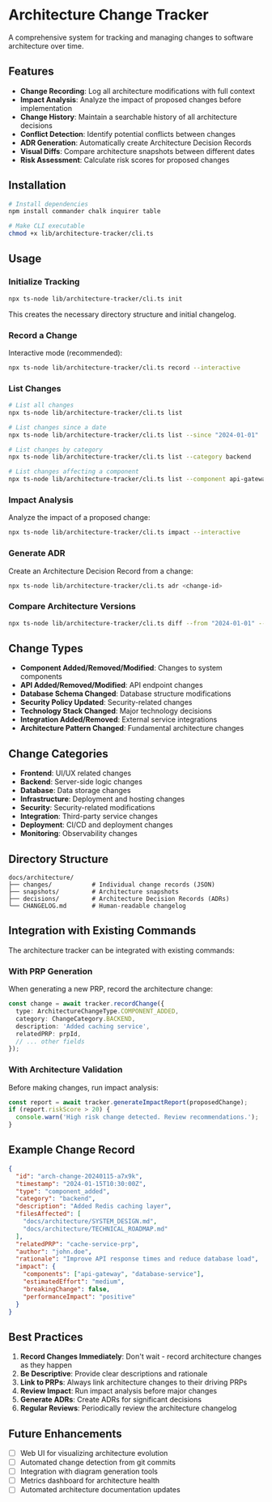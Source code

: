 # Architecture Change Tracker

A comprehensive system for tracking and managing changes to software architecture over time.

## Features

- **Change Recording**: Log all architecture modifications with full context
- **Impact Analysis**: Analyze the impact of proposed changes before implementation
- **Change History**: Maintain a searchable history of all architecture decisions
- **Conflict Detection**: Identify potential conflicts between changes
- **ADR Generation**: Automatically create Architecture Decision Records
- **Visual Diffs**: Compare architecture snapshots between different dates
- **Risk Assessment**: Calculate risk scores for proposed changes

## Installation

```bash
# Install dependencies
npm install commander chalk inquirer table

# Make CLI executable
chmod +x lib/architecture-tracker/cli.ts
```

## Usage

### Initialize Tracking

```bash
npx ts-node lib/architecture-tracker/cli.ts init
```

This creates the necessary directory structure and initial changelog.

### Record a Change

Interactive mode (recommended):
```bash
npx ts-node lib/architecture-tracker/cli.ts record --interactive
```

### List Changes

```bash
# List all changes
npx ts-node lib/architecture-tracker/cli.ts list

# List changes since a date
npx ts-node lib/architecture-tracker/cli.ts list --since "2024-01-01"

# List changes by category
npx ts-node lib/architecture-tracker/cli.ts list --category backend

# List changes affecting a component
npx ts-node lib/architecture-tracker/cli.ts list --component api-gateway
```

### Impact Analysis

Analyze the impact of a proposed change:
```bash
npx ts-node lib/architecture-tracker/cli.ts impact --interactive
```

### Generate ADR

Create an Architecture Decision Record from a change:
```bash
npx ts-node lib/architecture-tracker/cli.ts adr <change-id>
```

### Compare Architecture Versions

```bash
npx ts-node lib/architecture-tracker/cli.ts diff --from "2024-01-01" --to "2024-02-01"
```

## Change Types

- **Component Added/Removed/Modified**: Changes to system components
- **API Added/Removed/Modified**: API endpoint changes
- **Database Schema Changed**: Database structure modifications
- **Security Policy Updated**: Security-related changes
- **Technology Stack Changed**: Major technology decisions
- **Integration Added/Removed**: External service integrations
- **Architecture Pattern Changed**: Fundamental architecture changes

## Change Categories

- **Frontend**: UI/UX related changes
- **Backend**: Server-side logic changes
- **Database**: Data storage changes
- **Infrastructure**: Deployment and hosting changes
- **Security**: Security-related modifications
- **Integration**: Third-party service changes
- **Deployment**: CI/CD and deployment changes
- **Monitoring**: Observability changes

## Directory Structure

```
docs/architecture/
├── changes/           # Individual change records (JSON)
├── snapshots/         # Architecture snapshots
├── decisions/         # Architecture Decision Records (ADRs)
└── CHANGELOG.md       # Human-readable changelog
```

## Integration with Existing Commands

The architecture tracker can be integrated with existing commands:

### With PRP Generation
When generating a new PRP, record the architecture change:
```typescript
const change = await tracker.recordChange({
  type: ArchitectureChangeType.COMPONENT_ADDED,
  category: ChangeCategory.BACKEND,
  description: 'Added caching service',
  relatedPRP: prpId,
  // ... other fields
});
```

### With Architecture Validation
Before making changes, run impact analysis:
```typescript
const report = await tracker.generateImpactReport(proposedChange);
if (report.riskScore > 20) {
  console.warn('High risk change detected. Review recommendations.');
}
```

## Example Change Record

```json
{
  "id": "arch-change-20240115-a7x9k",
  "timestamp": "2024-01-15T10:30:00Z",
  "type": "component_added",
  "category": "backend",
  "description": "Added Redis caching layer",
  "filesAffected": [
    "docs/architecture/SYSTEM_DESIGN.md",
    "docs/architecture/TECHNICAL_ROADMAP.md"
  ],
  "relatedPRP": "cache-service-prp",
  "author": "john.doe",
  "rationale": "Improve API response times and reduce database load",
  "impact": {
    "components": ["api-gateway", "database-service"],
    "estimatedEffort": "medium",
    "breakingChange": false,
    "performanceImpact": "positive"
  }
}
```

## Best Practices

1. **Record Changes Immediately**: Don't wait - record architecture changes as they happen
2. **Be Descriptive**: Provide clear descriptions and rationale
3. **Link to PRPs**: Always link architecture changes to their driving PRPs
4. **Review Impact**: Run impact analysis before major changes
5. **Generate ADRs**: Create ADRs for significant decisions
6. **Regular Reviews**: Periodically review the architecture changelog

## Future Enhancements

- [ ] Web UI for visualizing architecture evolution
- [ ] Automated change detection from git commits
- [ ] Integration with diagram generation tools
- [ ] Metrics dashboard for architecture health
- [ ] Automated architecture documentation updates
